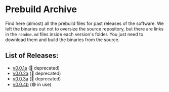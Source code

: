 # Prebuild Archive

Find here (almost) all the prebuild files for past releases of the software. We left the binaries out not to oversize the source repository, but there are links in the `readme.md` files inside each version's folder. You just need to download them and build the binaries from the source.

## List of Releases:

- [v0.0.1a](/prebuild/v0.0.1a) (🔴 deprecated)
- [v0.0.2a](/prebuild/v0.0.2a) (🔴 deprecated)
- [v0.0.3a](/prebuild/v0.0.3b) (🔴 deprecated)
- [v0.0.4b](/prebuild/v0.0.4b) (🟢 in use)